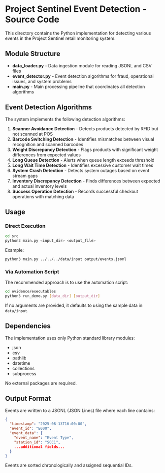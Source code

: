 # Project Sentinel Event Detection - Source Code

This directory contains the Python implementation for detecting various events in the Project Sentinel retail monitoring system.

## Module Structure

- **data_loader.py** - Data ingestion module for reading JSONL and CSV files
- **event_detector.py** - Event detection algorithms for fraud, operational issues, and system problems
- **main.py** - Main processing pipeline that coordinates all detection algorithms

## Event Detection Algorithms

The system implements the following detection algorithms:

1. **Scanner Avoidance Detection** - Detects products detected by RFID but not scanned at POS
2. **Barcode Switching Detection** - Identifies mismatches between visual recognition and scanned barcodes
3. **Weight Discrepancy Detection** - Flags products with significant weight differences from expected values
4. **Long Queue Detection** - Alerts when queue length exceeds threshold
5. **Long Wait Time Detection** - Identifies excessive customer wait times
6. **System Crash Detection** - Detects system outages based on event stream gaps
7. **Inventory Discrepancy Detection** - Finds differences between expected and actual inventory levels
8. **Success Operation Detection** - Records successful checkout operations with matching data

## Usage

### Direct Execution

```bash
cd src
python3 main.py <input_dir> <output_file>
```

Example:
```bash
python3 main.py ../../../data/input output/events.jsonl
```

### Via Automation Script

The recommended approach is to use the automation script:

```bash
cd evidence/executables
python3 run_demo.py [data_dir] [output_dir]
```

If no arguments are provided, it defaults to using the sample data in `data/input`.

## Dependencies

The implementation uses only Python standard library modules:
- json
- csv
- pathlib
- datetime
- collections
- subprocess

No external packages are required.

## Output Format

Events are written to a JSONL (JSON Lines) file where each line contains:

```json
{
  "timestamp": "2025-08-13T16:00:00",
  "event_id": "E000",
  "event_data": {
    "event_name": "Event Type",
    "station_id": "SCC1",
    ...additional fields...
  }
}
```

Events are sorted chronologically and assigned sequential IDs.
